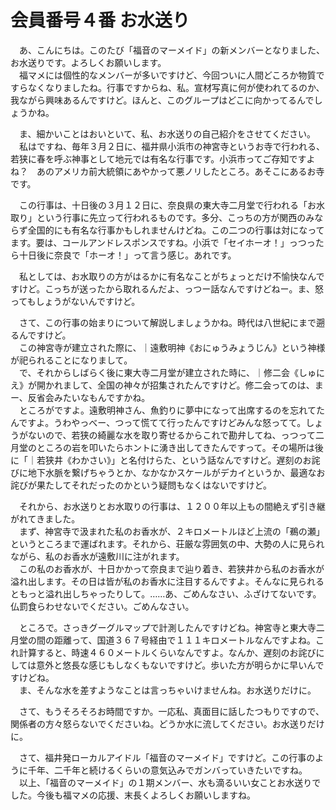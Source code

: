 # 会員番号４番 お水送り

　あ、こんにちは。このたび「福音のマーメイド」の新メンバーとなりました、お水送りです。よろしくお願いします。  
　福マメには個性的なメンバーが多いですけど、今回ついに人間どころか物質ですらなくなりましたね。行事ですからね、私。宣材写真に何が使われてるのか、我ながら興味あるんですけど。ほんと、このグループはどこに向かってるんでしょうかね。

　ま、細かいことはおいといて、私、お水送りの自己紹介をさせてください。  
　私はですね、毎年３月２日に、福井県小浜市の神宮寺というお寺で行われる、若狭に春を呼ぶ神事として地元では有名な行事です。小浜市ってご存知ですよね？　あのアメリカ前大統領にあやかって悪ノリしたところ。あそこにあるお寺です。

　この行事は、十日後の３月１２日に、奈良県の東大寺二月堂で行われる「お水取り」という行事に先立って行われるものです。多分、こっちの方が関西のみならず全国的にも有名な行事かもしれませんけどね。この二つの行事は対になってます。要は、コールアンドレスポンスですね。小浜で「セイホーオ！」っつったら十日後に奈良で「ホーオ！」って言う感じ。あれです。

　私としては、お水取りの方がはるかに有名なことがちょっとだけ不愉快なんですけど。こっちが送ったから取れるんだよ、っつー話なんですけどねー。ま、怒ってもしょうがないんですけど。

　さて、この行事の始まりについて解説しましょうかね。時代は八世紀にまで遡るんですけど。  
　この神宮寺が建立された際に、｜遠敷明神《おにゅうみょうじん》という神様が祀られることになりまして。  
　で、それからしばらく後に東大寺二月堂が建立された時に、｜修二会《しゅにえ》が開かれまして、全国の神々が招集されたんですけど。修二会ってのは、まー、反省会みたいなもんですかね。  
　ところがですよ。遠敷明神さん、魚釣りに夢中になって出席するのを忘れてたんですよ。うわやっべー、つって慌てて行ったんですけどみんな怒ってて。しょうがないので、若狭の綺麗な水を取り寄せるからこれで勘弁してね、っつって二月堂のところの岩を叩いたらホントに湧き出してきたんですって。その場所は後に「｜若狭井《わかさい》」と名付けらた、という話なんですけど。遅刻のお詫びに地下水脈を繋げちゃうとか、なかなかスケールがデカイというか、最適なお詫びが果たしてそれだったのかという疑問もなくはないですけど。

　それから、お水送りとお水取りの行事は、１２００年以上もの間絶えず引き継がれてきました。  
　まず、神宮寺で汲まれた私のお香水が、２キロメートルほど上流の「鵜の瀬」というところまで運ばれます。それから、荘厳な雰囲気の中、大勢の人に見られながら、私のお香水が遠敷川に注がれます。  
　この私のお香水が、十日かかって奈良まで辿り着き、若狭井から私のお香水が溢れ出します。その日は皆が私のお香水に注目するんですよ。そんなに見られるともっと溢れ出しちゃったりして。……あ、ごめんなさい、ふざけてないです。仏罰食らわせないでください。ごめんなさい。

　ところで。さっきグーグルマップで計測したんですけどね。神宮寺と東大寺二月堂の間の距離って、国道３６７号経由で１１１キロメートルなんですよね。これ計算すると、時速４６０メートルくらいなんですよ。なんか、遅刻のお詫びにしては意外と悠長な感じもしなくもないですけど。歩いた方が明らかに早いんですけどね。  
　ま、そんな水を差すようなことは言っちゃいけませんね。お水送りだけに。

　さて、もうそろそろお時間ですか。一応私、真面目に話したつもりですので、関係者の方々怒らないでくださいね。どうか水に流してください。お水送りだけに。

　さて、福井発ローカルアイドル「福音のマーメイド」ですけど。この行事のように千年、二千年と続けるくらいの意気込みでガンバっていきたいですね。  
　以上、「福音のマーメイド」の１期メンバー、水も滴るいい女ことお水送りでした。今後も福マメの応援、末長くよろしくお願いしますね。